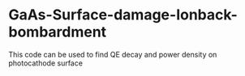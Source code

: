 # GaAs-Surface-damage-Ionback-bombardment
This code can be used to find QE decay and power density on photocathode surface
